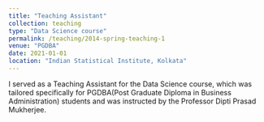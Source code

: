 ```yaml
---
title: "Teaching Assistant"
collection: teaching
type: "Data Science course"
permalink: /teaching/2014-spring-teaching-1
venue: "PGDBA"
date: 2021-01-01
location: "Indian Statistical Institute, Kolkata"
---
```


I served as a Teaching Assistant for the Data Science course, which was tailored specifically for PGDBA(Post Graduate Diploma in Business Administration) students and was instructed by the Professor Dipti Prasad Mukherjee.


<!---

Heading 1
======

Heading 2
======

Heading 3
======
--->
